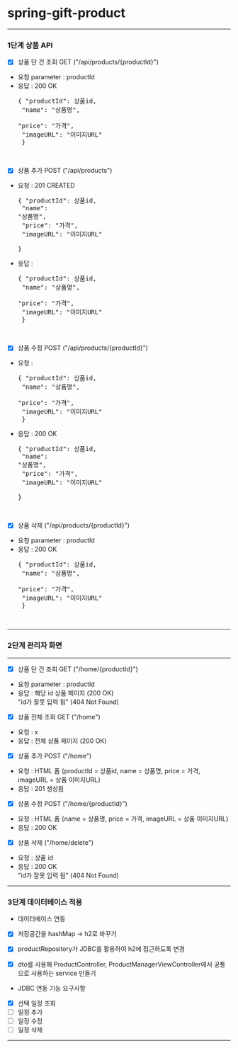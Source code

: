 # spring-gift-product
---

### 1단계 상품 API

- [x] 상품 단 건 조회 GET ("/api/products/{productId}")
- 요청 parameter : productId
- 응답 : 200 OK<pre>{
  "productId": 상품id,</br>
  "name": "상품명",</br>
  "price": "가격",</br>
  "imageURL": "이미지URL"</br>
  }</pre></br>

- [x] 상품 추가 POST ("/api/products")
- 요청 : 201 CREATED<pre>{
  "productId": 상품id,</br>
  "name": "상품명",</br>
  "price": "가격",</br>
  "imageURL": "이미지URL"</br>
  }</pre>
- 응답 : <pre>{
  "productId": 상품id,</br>
  "name": "상품명",</br>
  "price": "가격",</br>
  "imageURL": "이미지URL"</br>
  }</pre></br>
- [x] 상품 수정 POST ("/api/products/{productId}")
- 요청 : <pre>{
  "productId": 상품id,</br>
  "name": "상품명",</br>
  "price": "가격",</br>
  "imageURL": "이미지URL"</br>
  }</pre>
- 응답 : 200 OK <pre>{
  "productId": 상품id,</br>
  "name": "상품명",</br>
  "price": "가격",</br>
  "imageURL": "이미지URL"</br>
  }</pre></br>
- [x] 상품 삭제 ("/api/products/{productId}")
- 요청 parameter : productId
- 응답 : 200 OK<pre>{
  "productId": 상품id,</br>
  "name": "상품명",</br>
  "price": "가격",</br>
  "imageURL": "이미지URL"</br>
  }</pre></br>

---

### 2단계 관리자 화면

---

- [x] 상품 단 건 조회 GET ("/home/{productId}")
- 요청 parameter : productId
- 응답 : 해당 id 상품 페이지 (200 OK) </br> "id가 잘못 입력 됨" (404 Not Found)
- [x] 상품 전체 조회 GET ("/home")
- 요청 : x
- 응답 : 전체 상품 페이지 (200 OK)
- [x] 상품 추가 POST ("/home")
- 요청 : HTML 폼 {productId = 상품id, name = 상품명, price = 가격, imageURL = 상품 이미지URL}
- 응답 : 201 생성됨
- [x] 상품 수정 POST ("/home/{productId}")
- 요청 : HTML 폼 {name = 상품명, price = 가격, imageURL = 상품 이미지URL}
- 응답 : 200 OK
- [x] 상품 삭제 ("/home/delete")
- 요청 : 상품 id
- 응답 : 200 OK </br> "id가 잘못 입력 됨" (404 Not Found)

---

### 3단계 데이터베이스 적용

- 데이터베이스 연동
- [x] 저장공간을 hashMap -> h2로 바꾸기
- [x] productRepository가 JDBC를 활용하여 h2에 접근하도록 변경
- [x] dto를 사용해 ProductController, ProductManagerViewController에서 공통으로 사용하는 service 만들기


- JDBC 연동 기능 요구사항
- [x] 선택 일정 조회
- [ ] 일정 추가
- [ ] 일정 수정
- [ ] 일정 삭제

---
